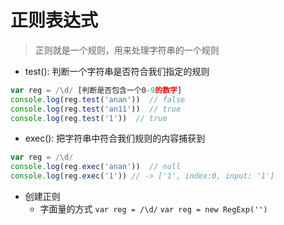 # 正则表达式

> 正则就是一个规则，用来处理字符串的一个规则

- test(): 判断一个字符串是否符合我们指定的规则

```js
var reg = /\d/ [判断是否包含一个0-9的数字]
console.log(reg.test('anan'))  // false
console.log(reg.test('an11'))  // true
console.log(reg.test('1'))  // true
```

- exec(): 把字符串中符合我们规则的内容捕获到

```js
var reg = /\d/
console.log(reg.exec('anan'))  // null
console.log(reg.exec('1')) // -> ['1', index:0, input: '1']
```

- 创建正则
  - 字面量的方式
   `var reg = /\d/`
   `var reg = new RegExp('')`
